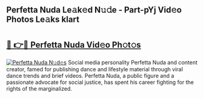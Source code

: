 ## Perfetta Nuda Le𝚊k𝚎d N𝚞𝚍e - Part-pYj Vid𝚎o Photos Le𝚊ks klart

# <h2><a href="http://fbdio6b.evod.top/?m=Perfetta+Nuda">🔗 👉🔴 Perfetta Nuda Vid𝚎o Ph𝚘t𝚘s</a></h2>

[![Perfetta Nuda N𝚞d𝚎s](https://i.imgur.com/8V9OHl7.gif)](http://fbdio6b.evod.top/?m=Perfetta+Nuda)
Social media personality Perfetta Nuda and content creator, famed for publishing dance and lifestyle material through viral dance trends and brief videos. Perfetta Nuda, a public figure and a passionate advocate for social justice, has spent his career fighting for the rights of the marginalized. 
